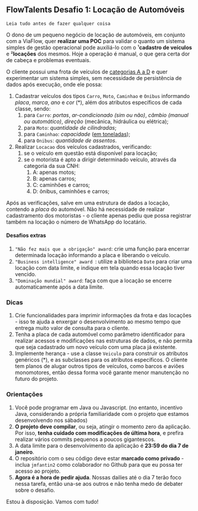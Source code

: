 ## FlowTalents Desafio 1: Locação de Automóveis

`Leia tudo antes de fazer qualquer coisa`

O dono de um pequeno negócio de locação de automóveis, em conjunto com a ViaFlow, quer **realizar uma POC** para validar o quanto um sistema simples de gestão operacional pode auxiliá-lo com o ¹**cadastro de veículos** e ²**locações** dos mesmos. Hoje a operação é manual, o que gera certa dor de cabeça e problemas eventuais.

O cliente possui uma frota de veículos de [categorias A a D](https://autopapo.uol.com.br/noticia/categorias-da-cnh-tipos-carteira-motorista/) e quer experimentar um sistema simples, sem necessidade de persistência de dados após execução, onde ele possa:

1. Cadastrar veículos dos tipos `Carro`, `Moto`, `Caminhao` e `Onibus` informando *placa*, *marca*, *ano* e *cor* (*), além dos atributos específicos de cada classe, sendo:
   1. para `Carro`: *portas*, *ar-condicionado (sim ou não)*, *câmbio (manual ou automático)*, *direção* (mecânica, hidráulica ou elétrica);
   2. para `Moto`: *quantidade de cilindradas*;
   3. para `Caminhao`: *capacidade* ([em toneladas](https://blog.cargobr.com/wp-content/uploads/2019/04/20190402_cargobr_infografico_eixos.png));
   4. para `Onibus`: *quantidade de assentos*.
2. Realizar `Locacao` dos veículos cadastrados, verificando:
   1. se o veículo em questão está disponível para locação;
   2. se o motorista é apto a dirigir determinado veículo, através da categoria da sua CNH:
      1. A: apenas motos;
      2. B: apenas carros;
      3. C: caminhões e carros;
      4. D: ônibus, caminhões e carros;

Após as verificações, salve em uma estrutura de dados a locação, contendo a *placa* do automóvel. Não há necessidade de realizar cadastramento dos motoristas - o cliente apenas pediu que possa registrar também na locação o número de WhatsApp do locatário. 

#### Desafios extras

1. `"Não fez mais que a obrigação" award`: crie uma função para encerrar determinada locação informando a placa e liberando o veículo.
2. `"Business intelligence" award `: utilize a biblioteca `Date` para criar uma locação com data limite, e indique em tela quando essa locação tiver vencido.
3. `"Dominação mundial" award`: faça com que a locação se encerre automaticamente após a data limite.

### Dicas

1. Crie funcionalidades para imprimir informações da frota e das locações - isso te ajuda a enxergar o desenvolvimento ao mesmo tempo que entrega muito valor de consulta para o cliente.
2. Tenha a placa de cada automóvel como parâmetro identificador para realizar acessos e modificações nas estruturas de dados, e não permita que seja cadastrado um novo veículo com uma placa já existente.
3. Implemente herança - use a classe `Veiculo` para construir os atributos genéricos (*), e as subclasses para os atributos específicos. O cliente tem planos de alugar outros tipos de veículos, como barcos e aviões monomotores, então dessa forma você garante menor manutenção no futuro do projeto.

### Orientações

1. Você pode programar em Java ou Javascript. (no entanto, incentivo Java, considerando a própria familiaridade com o projeto que estamos desenvolvendo nos sábados)
2. **O projeto deve compilar**, ou seja, atingir o momento zero da aplicação. Por isso, **tenha cuidado com modificações de última hora**, e prefira realizar vários commits pequenos a poucos gigantescos.
3. A data limite para o desenvolvimento da aplicação é **23:59 do dia 7 de janeiro**.
4. O repositório com o seu código deve estar **marcado como privado** - inclua `jmfantin2` como colaborador no Github para que eu possa ter acesso ao projeto.
5. **Agora é a hora de pedir ajuda**. Nossas dailies até o dia 7 terão foco nessa tarefa, então una-se aos outros e não tenha medo de debater sobre o desafio.

Estou à disposição. Vamos com tudo!
